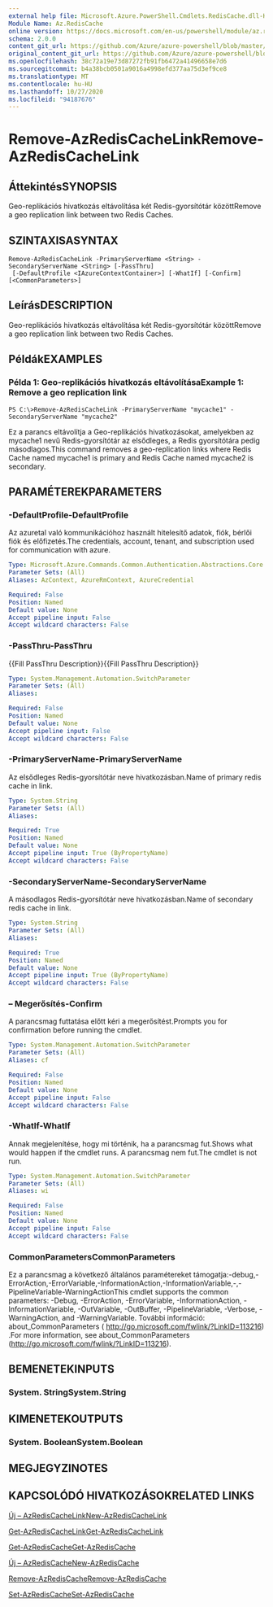 ```yaml
---
external help file: Microsoft.Azure.PowerShell.Cmdlets.RedisCache.dll-Help.xml
Module Name: Az.RedisCache
online version: https://docs.microsoft.com/en-us/powershell/module/az.rediscache/remove-azrediscachelink
schema: 2.0.0
content_git_url: https://github.com/Azure/azure-powershell/blob/master/src/RedisCache/RedisCache/help/Remove-AzRedisCacheLink.md
original_content_git_url: https://github.com/Azure/azure-powershell/blob/master/src/RedisCache/RedisCache/help/Remove-AzRedisCacheLink.md
ms.openlocfilehash: 38c72a19e73d87272fb91fb6472a41496658e7d6
ms.sourcegitcommit: b4a38bcb0501a9016a4998efd377aa75d3ef9ce8
ms.translationtype: MT
ms.contentlocale: hu-HU
ms.lasthandoff: 10/27/2020
ms.locfileid: "94187676"
---
```

# <span data-ttu-id="70a9c-101">Remove-AzRedisCacheLink</span><span class="sxs-lookup"><span data-stu-id="70a9c-101">Remove-AzRedisCacheLink</span></span>

## <span data-ttu-id="70a9c-102">Áttekintés</span><span class="sxs-lookup"><span data-stu-id="70a9c-102">SYNOPSIS</span></span>
<span data-ttu-id="70a9c-103">Geo-replikációs hivatkozás eltávolítása két Redis-gyorsítótár között</span><span class="sxs-lookup"><span data-stu-id="70a9c-103">Remove a geo replication link between two Redis Caches.</span></span>

## <span data-ttu-id="70a9c-104">SZINTAXISA</span><span class="sxs-lookup"><span data-stu-id="70a9c-104">SYNTAX</span></span>

```
Remove-AzRedisCacheLink -PrimaryServerName <String> -SecondaryServerName <String> [-PassThru]
 [-DefaultProfile <IAzureContextContainer>] [-WhatIf] [-Confirm] [<CommonParameters>]
```

## <span data-ttu-id="70a9c-105">Leírás</span><span class="sxs-lookup"><span data-stu-id="70a9c-105">DESCRIPTION</span></span>
<span data-ttu-id="70a9c-106">Geo-replikációs hivatkozás eltávolítása két Redis-gyorsítótár között</span><span class="sxs-lookup"><span data-stu-id="70a9c-106">Remove a geo replication link between two Redis Caches.</span></span>

## <span data-ttu-id="70a9c-107">Példák</span><span class="sxs-lookup"><span data-stu-id="70a9c-107">EXAMPLES</span></span>

### <span data-ttu-id="70a9c-108">Példa 1: Geo-replikációs hivatkozás eltávolítása</span><span class="sxs-lookup"><span data-stu-id="70a9c-108">Example 1: Remove a geo replication link</span></span>
```
PS C:\>Remove-AzRedisCacheLink -PrimaryServerName "mycache1" -SecondaryServerName "mycache2"
```

<span data-ttu-id="70a9c-109">Ez a parancs eltávolítja a Geo-replikációs hivatkozásokat, amelyekben az mycache1 nevű Redis-gyorsítótár az elsődleges, a Redis gyorsítótára pedig másodlagos.</span><span class="sxs-lookup"><span data-stu-id="70a9c-109">This command removes a geo-replication links where Redis Cache named mycache1 is primary and Redis Cache named mycache2 is secondary.</span></span>

## <span data-ttu-id="70a9c-110">PARAMÉTEREK</span><span class="sxs-lookup"><span data-stu-id="70a9c-110">PARAMETERS</span></span>

### <span data-ttu-id="70a9c-111">-DefaultProfile</span><span class="sxs-lookup"><span data-stu-id="70a9c-111">-DefaultProfile</span></span>
<span data-ttu-id="70a9c-112">Az azuretal való kommunikációhoz használt hitelesítő adatok, fiók, bérlői fiók és előfizetés.</span><span class="sxs-lookup"><span data-stu-id="70a9c-112">The credentials, account, tenant, and subscription used for communication with azure.</span></span>

```yaml
Type: Microsoft.Azure.Commands.Common.Authentication.Abstractions.Core.IAzureContextContainer
Parameter Sets: (All)
Aliases: AzContext, AzureRmContext, AzureCredential

Required: False
Position: Named
Default value: None
Accept pipeline input: False
Accept wildcard characters: False
```

### <span data-ttu-id="70a9c-113">-PassThru</span><span class="sxs-lookup"><span data-stu-id="70a9c-113">-PassThru</span></span>
<span data-ttu-id="70a9c-114">{{Fill PassThru Description}}</span><span class="sxs-lookup"><span data-stu-id="70a9c-114">{{Fill PassThru Description}}</span></span>

```yaml
Type: System.Management.Automation.SwitchParameter
Parameter Sets: (All)
Aliases:

Required: False
Position: Named
Default value: None
Accept pipeline input: False
Accept wildcard characters: False
```

### <span data-ttu-id="70a9c-115">-PrimaryServerName</span><span class="sxs-lookup"><span data-stu-id="70a9c-115">-PrimaryServerName</span></span>
<span data-ttu-id="70a9c-116">Az elsődleges Redis-gyorsítótár neve hivatkozásban.</span><span class="sxs-lookup"><span data-stu-id="70a9c-116">Name of primary redis cache in link.</span></span>

```yaml
Type: System.String
Parameter Sets: (All)
Aliases:

Required: True
Position: Named
Default value: None
Accept pipeline input: True (ByPropertyName)
Accept wildcard characters: False
```

### <span data-ttu-id="70a9c-117">-SecondaryServerName</span><span class="sxs-lookup"><span data-stu-id="70a9c-117">-SecondaryServerName</span></span>
<span data-ttu-id="70a9c-118">A másodlagos Redis-gyorsítótár neve hivatkozásban.</span><span class="sxs-lookup"><span data-stu-id="70a9c-118">Name of secondary redis cache in link.</span></span>

```yaml
Type: System.String
Parameter Sets: (All)
Aliases:

Required: True
Position: Named
Default value: None
Accept pipeline input: True (ByPropertyName)
Accept wildcard characters: False
```

### <span data-ttu-id="70a9c-119">– Megerősítés</span><span class="sxs-lookup"><span data-stu-id="70a9c-119">-Confirm</span></span>
<span data-ttu-id="70a9c-120">A parancsmag futtatása előtt kéri a megerősítést.</span><span class="sxs-lookup"><span data-stu-id="70a9c-120">Prompts you for confirmation before running the cmdlet.</span></span>

```yaml
Type: System.Management.Automation.SwitchParameter
Parameter Sets: (All)
Aliases: cf

Required: False
Position: Named
Default value: None
Accept pipeline input: False
Accept wildcard characters: False
```

### <span data-ttu-id="70a9c-121">-WhatIf</span><span class="sxs-lookup"><span data-stu-id="70a9c-121">-WhatIf</span></span>
<span data-ttu-id="70a9c-122">Annak megjelenítése, hogy mi történik, ha a parancsmag fut.</span><span class="sxs-lookup"><span data-stu-id="70a9c-122">Shows what would happen if the cmdlet runs.</span></span>
<span data-ttu-id="70a9c-123">A parancsmag nem fut.</span><span class="sxs-lookup"><span data-stu-id="70a9c-123">The cmdlet is not run.</span></span>

```yaml
Type: System.Management.Automation.SwitchParameter
Parameter Sets: (All)
Aliases: wi

Required: False
Position: Named
Default value: None
Accept pipeline input: False
Accept wildcard characters: False
```

### <span data-ttu-id="70a9c-124">CommonParameters</span><span class="sxs-lookup"><span data-stu-id="70a9c-124">CommonParameters</span></span>
<span data-ttu-id="70a9c-125">Ez a parancsmag a következő általános paramétereket támogatja:-debug,-ErrorAction,-ErrorVariable,-InformationAction,-InformationVariable,-,-PipelineVariable-WarningAction</span><span class="sxs-lookup"><span data-stu-id="70a9c-125">This cmdlet supports the common parameters: -Debug, -ErrorAction, -ErrorVariable, -InformationAction, -InformationVariable, -OutVariable, -OutBuffer, -PipelineVariable, -Verbose, -WarningAction, and -WarningVariable.</span></span> <span data-ttu-id="70a9c-126">További információ: about_CommonParameters ( http://go.microsoft.com/fwlink/?LinkID=113216) .</span><span class="sxs-lookup"><span data-stu-id="70a9c-126">For more information, see about_CommonParameters (http://go.microsoft.com/fwlink/?LinkID=113216).</span></span>

## <span data-ttu-id="70a9c-127">BEMENETEK</span><span class="sxs-lookup"><span data-stu-id="70a9c-127">INPUTS</span></span>

### <span data-ttu-id="70a9c-128">System. String</span><span class="sxs-lookup"><span data-stu-id="70a9c-128">System.String</span></span>

## <span data-ttu-id="70a9c-129">KIMENETEK</span><span class="sxs-lookup"><span data-stu-id="70a9c-129">OUTPUTS</span></span>

### <span data-ttu-id="70a9c-130">System. Boolean</span><span class="sxs-lookup"><span data-stu-id="70a9c-130">System.Boolean</span></span>

## <span data-ttu-id="70a9c-131">MEGJEGYZI</span><span class="sxs-lookup"><span data-stu-id="70a9c-131">NOTES</span></span>

## <span data-ttu-id="70a9c-132">KAPCSOLÓDÓ HIVATKOZÁSOK</span><span class="sxs-lookup"><span data-stu-id="70a9c-132">RELATED LINKS</span></span>

[<span data-ttu-id="70a9c-133">Új – AzRedisCacheLink</span><span class="sxs-lookup"><span data-stu-id="70a9c-133">New-AzRedisCacheLink</span></span>](./New-AzRedisCacheLink.md)

[<span data-ttu-id="70a9c-134">Get-AzRedisCacheLink</span><span class="sxs-lookup"><span data-stu-id="70a9c-134">Get-AzRedisCacheLink</span></span>](./Get-AzRedisCacheLink.md)

[<span data-ttu-id="70a9c-135">Get-AzRedisCache</span><span class="sxs-lookup"><span data-stu-id="70a9c-135">Get-AzRedisCache</span></span>](./Get-AzRedisCache.md)

[<span data-ttu-id="70a9c-136">Új – AzRedisCache</span><span class="sxs-lookup"><span data-stu-id="70a9c-136">New-AzRedisCache</span></span>](./New-AzRedisCache.md)

[<span data-ttu-id="70a9c-137">Remove-AzRedisCache</span><span class="sxs-lookup"><span data-stu-id="70a9c-137">Remove-AzRedisCache</span></span>](./Remove-AzRedisCache.md)

[<span data-ttu-id="70a9c-138">Set-AzRedisCache</span><span class="sxs-lookup"><span data-stu-id="70a9c-138">Set-AzRedisCache</span></span>](./Set-AzRedisCache.md)